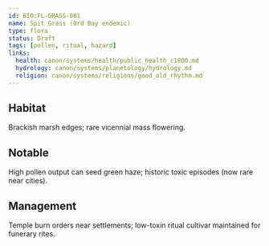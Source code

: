 ```yaml
---
id: BIO:FL-GRASS-001
name: Spit Grass (Ord Bay endemic)
type: flora
status: Draft
tags: [pollen, ritual, hazard]
links:
  health: canon/systems/health/public_health_c1800.md
  hydrology: canon/systems/planetology/hydrology.md
  religion: canon/systems/religions/good_old_rhythm.md
---
```


## Habitat
Brackish marsh edges; rare vicennial mass flowering.

## Notable
High pollen output can seed green haze; historic toxic episodes (now rare near cities).

## Management
Temple burn orders near settlements; low-toxin ritual cultivar maintained for funerary rites.
